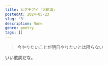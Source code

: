 ```yaml
---
title: ヒグチアイ「大航海」
postedAt: 2024-05-23
slug: '3'
description: None
genre: poetry
tags: []
---
```


> 今やりたいことが明日やりたいとは限らない

いい歌詞だな。
